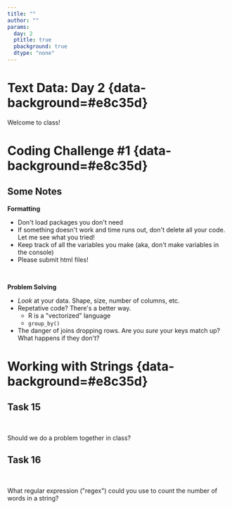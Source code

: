 ```yaml
---
title: ""
author: ""
params:
  day: 2
  ptitle: true
  pbackground: true
  dtype: "none"
---
```




# Text Data: Day 2 {data-background=#e8c35d}

Welcome to class!

# Coding Challenge #1 {data-background=#e8c35d}

## Some Notes

**Formatting**

- Don't load packages you don't need
- If something doesn't work and time runs out, don't delete all your code. Let me see what you tried!
- Keep track of all the variables you make (aka, don't make variables in the console)
- Please submit html files!

<br>

**Problem Solving**

- *Look* at your data. Shape, size, number of columns, etc.
- Repetative code? There's a better way.
  - R is a "vectorized" language
  - `group_by()`
- The danger of joins dropping rows. Are you *sure* your keys match up? What happens if  they don't?

# Working with Strings {data-background=#e8c35d}

## Task 15

<br>

Should we do a problem together in class?

## Task 16

<br>

What regular expression ("regex") could you use to count the number of words in a string?

